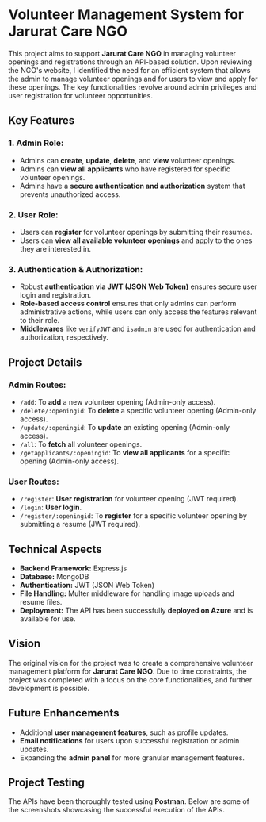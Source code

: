 # Volunteer Management System for Jarurat Care NGO

This project aims to support **Jarurat Care NGO** in managing volunteer openings and registrations through an API-based solution. Upon reviewing the NGO's website, I identified the need for an efficient system that allows the admin to manage volunteer openings and for users to view and apply for these openings. The key functionalities revolve around admin privileges and user registration for volunteer opportunities.

## Key Features

### 1. Admin Role:
- Admins can **create**, **update**, **delete**, and **view** volunteer openings.
- Admins can **view all applicants** who have registered for specific volunteer openings.
- Admins have a **secure authentication and authorization** system that prevents unauthorized access.

### 2. User Role:
- Users can **register** for volunteer openings by submitting their resumes.
- Users can **view all available volunteer openings** and apply to the ones they are interested in.

### 3. Authentication & Authorization:
- Robust **authentication via JWT (JSON Web Token)** ensures secure user login and registration.
- **Role-based access control** ensures that only admins can perform administrative actions, while users can only access the features relevant to their role.
- **Middlewares** like `verifyJWT` and `isadmin` are used for authentication and authorization, respectively.

## Project Details

### Admin Routes:
- `/add`: To **add** a new volunteer opening (Admin-only access).
- `/delete/:openingid`: To **delete** a specific volunteer opening (Admin-only access).
- `/update/:openingid`: To **update** an existing opening (Admin-only access).
- `/all`: To **fetch** all volunteer openings.
- `/getapplicants/:openingid`: To **view all applicants** for a specific opening (Admin-only access).

### User Routes:
- `/register`: **User registration** for volunteer opening (JWT required).
- `/login`: **User login**.
- `/register/:openingid`: To **register** for a specific volunteer opening by submitting a resume (JWT required).

## Technical Aspects

- **Backend Framework:** Express.js
- **Database:** MongoDB
- **Authentication:** JWT (JSON Web Token)
- **File Handling:** Multer middleware for handling image uploads and resume files.
- **Deployment:** The API has been successfully **deployed on Azure** and is available for use.

## Vision

The original vision for the project was to create a comprehensive volunteer management platform for **Jarurat Care NGO**. Due to time constraints, the project was completed with a focus on the core functionalities, and further development is possible.

## Future Enhancements
- Additional **user management features**, such as profile updates.
- **Email notifications** for users upon successful registration or admin updates.
- Expanding the **admin panel** for more granular management features.

## Project Testing
The APIs have been thoroughly tested using **Postman**. Below are some of the screenshots showcasing the successful execution of the APIs.
